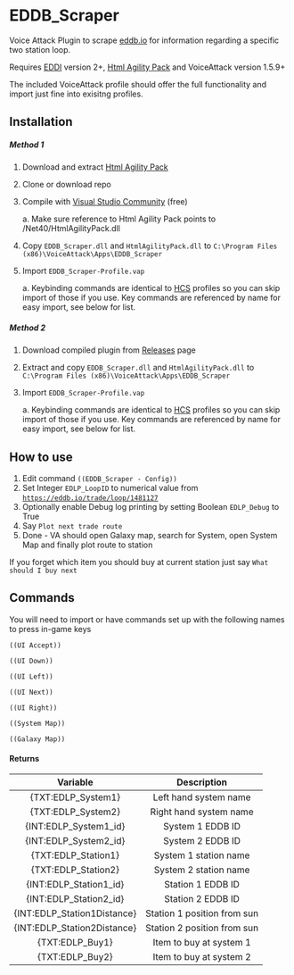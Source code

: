 # EDDB_Scraper
Voice Attack Plugin to scrape [eddb.io](https://eddb.io/) for information regarding a specific two station loop.

Requires [EDDI](https://github.com/cmdrmcdonald/EliteDangerousDataProvider) version 2+, [Html Agility Pack](https://htmlagilitypack.codeplex.com/) and VoiceAttack version 1.5.9+

The included VoiceAttack profile should offer the full functionality and import just fine into exisitng profiles.

## Installation
##### Method 1
1. Download and extract [Html Agility Pack](https://htmlagilitypack.codeplex.com/)
2. Clone or download repo
3. Compile with [Visual Studio Community](https://www.visualstudio.com/en-us/products/visual-studio-community-vs.aspx) (free)

    a. Make sure reference to Html Agility Pack points to /Net40/HtmlAgilityPack.dll

4. Copy `EDDB_Scraper.dll` and `HtmlAgilityPack.dll` to `C:\Program Files (x86)\VoiceAttack\Apps\EDDB_Scraper`
5. Import `EDDB_Scraper-Profile.vap`

    a. Keybinding commands are identical to [HCS](http://www.hcsvoicepacks.com/) profiles so you can skip import of those if you use. Key commands are referenced by name for easy import, see below for list.

##### Method 2

1. Download compiled plugin from [Releases](https://github.com/SavageCore/EDDB_Scraper/releases) page
2. Extract and copy `EDDB_Scraper.dll` and `HtmlAgilityPack.dll` to `C:\Program Files (x86)\VoiceAttack\Apps\EDDB_Scraper`
3. Import `EDDB_Scraper-Profile.vap`

    a. Keybinding commands are identical to [HCS](http://www.hcsvoicepacks.com/) profiles so you can skip import of those if you use. Key commands are referenced by name for easy import, see below for list.

## How to use

1. Edit command `((EDDB_Scraper - Config))`
2. Set Integer `EDLP_LoopID` to numerical value from [`https://eddb.io/trade/loop/1481127`](https://eddb.io/trade/loop/1481127)
3. Optionally enable Debug log printing by setting Boolean `EDLP_Debug` to True
4. Say `Plot next trade route`
5. Done - VA should open Galaxy map, search for System, open System Map and finally plot route to station

If you forget which item you should buy at current station just say `What should I buy next`

## Commands

You will need to import or have commands set up with the following names to press in-game keys

```
((UI Accept))

((UI Down))

((UI Left))

((UI Next))

((UI Right))

((System Map))

((Galaxy Map))
```

#### Returns

| Variable | Description |
|:--------:|:-----------:|
| {TXT:EDLP_System1} | Left hand system name
| {TXT:EDLP_System2} | Right hand system name
| {INT:EDLP_System1_id} | System 1 EDDB ID
| {INT:EDLP_System2_id} | System 2 EDDB ID
| {TXT:EDLP_Station1} | System 1 station name
| {TXT:EDLP_Station2} | System 2 station name
| {INT:EDLP_Station1_id} | Station 1 EDDB ID
| {INT:EDLP_Station2_id} | Station 2 EDDB ID
| {INT:EDLP_Station1Distance} | Station 1 position from sun
| {INT:EDLP_Station2Distance} | Station 2 position from sun
| {TXT:EDLP_Buy1} | Item to buy at system 1
| {TXT:EDLP_Buy2} | Item to buy at system 2
